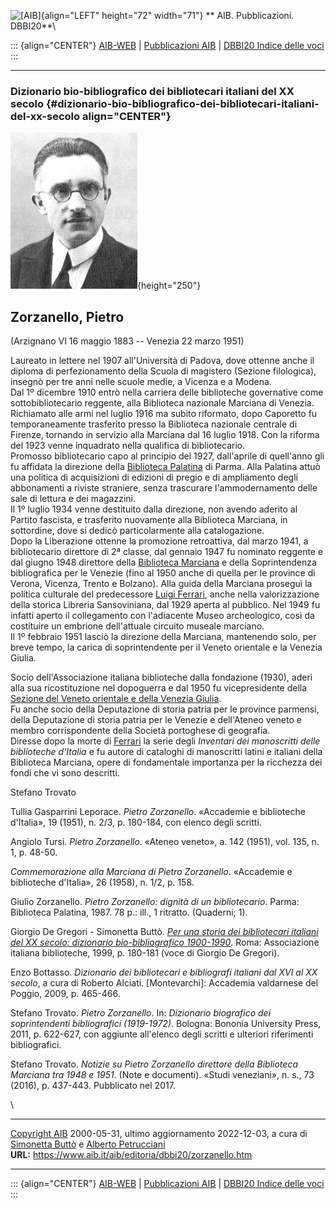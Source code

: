 ![\[AIB\]](/aib/wi/aibv72.gif){align="LEFT" height="72" width="71"}
** AIB. Pubblicazioni. DBBI20**\

::: {align="CENTER"}
[AIB-WEB](/) \| [Pubblicazioni AIB](/pubblicazioni/) \| [DBBI20 Indice
delle voci](dbbi20.htm)
:::

------------------------------------------------------------------------

### Dizionario bio-bibliografico dei bibliotecari italiani del XX secolo {#dizionario-bio-bibliografico-dei-bibliotecari-italiani-del-xx-secolo align="CENTER"}

![\[Ritratto\]](zorzanello.jpg){height="250"}

## Zorzanello, Pietro

(Arzignano VI 16 maggio 1883 -- Venezia 22 marzo 1951)

Laureato in lettere nel 1907 all\'Università di Padova, dove ottenne
anche il diploma di perfezionamento della Scuola di magistero (Sezione
filologica), insegnò per tre anni nelle scuole medie, a Vicenza e a
Modena.\
Dal 1º dicembre 1910 entrò nella carriera delle biblioteche governative
come sottobibliotecario reggente, alla Biblioteca nazionale Marciana di
Venezia. Richiamato alle armi nel luglio 1916 ma subito riformato, dopo
Caporetto fu temporaneamente trasferito presso la Biblioteca nazionale
centrale di Firenze, tornando in servizio alla Marciana dal 16 luglio
1918. Con la riforma del 1923 venne inquadrato nella qualifica di
bibliotecario.\
Promosso bibliotecario capo al principio del 1927, dall\'aprile di
quell\'anno gli fu affidata la direzione della [Biblioteca
Palatina](/aib/stor/teche/pr-pal.htm) di Parma. Alla Palatina attuò una
politica di acquisizioni di edizioni di pregio e di ampliamento degli
abbonamenti a riviste straniere, senza trascurare l\'ammodernamento
delle sale di lettura e dei magazzini.\
Il 1º luglio 1934 venne destituito dalla direzione, non avendo aderito
al Partito fascista, e trasferito nuovamente alla Biblioteca Marciana,
in sottordine, dove si dedicò particolarmente alla catalogazione.\
Dopo la Liberazione ottenne la promozione retroattiva, dal marzo 1941, a
bibliotecario direttore di 2ª classe, dal gennaio 1947 fu nominato
reggente e dal giugno 1948 direttore della [Biblioteca
Marciana](/aib/stor/teche/ve-mar.htm) e della Soprintendenza
bibliografica per le Venezie (fino al 1950 anche di quella per le
province di Verona, Vicenza, Trento e Bolzano). Alla guida della
Marciana proseguì la politica culturale del predecessore [Luigi
Ferrari](ferrari.htm), anche nella valorizzazione della storica Libreria
Sansoviniana, dal 1929 aperta al pubblico. Nel 1949 fu infatti aperto il
collegamento con l\'adiacente Museo archeologico, così da costituire un
embrione dell\'attuale circuito museale marciano.\
Il 1º febbraio 1951 lasciò la direzione della Marciana, mantenendo solo,
per breve tempo, la carica di soprintendente per il Veneto orientale e
la Venezia Giulia.

Socio dell\'Associazione italiana biblioteche dalla fondazione (1930),
aderì alla sua ricostituzione nel dopoguerra e dal 1950 fu
vicepresidente della [Sezione del Veneto orientale e della Venezia
Giulia](/aib/stor/sezioni/ven-or.htm).\
Fu anche socio della Deputazione di storia patria per le province
parmensi, della Deputazione di storia patria per le Venezie e
dell\'Ateneo veneto e membro corrispondente della Società portoghese di
geografia.\
Diresse dopo la morte di [Ferrari](ferrari.htm) la serie degli
*Inventari dei manoscritti delle biblioteche d\'Italia* e fu autore di
cataloghi di manoscritti latini e italiani della Biblioteca Marciana,
opere di fondamentale importanza per la ricchezza dei fondi che vi sono
descritti.

Stefano Trovato

Tullia Gasparrini Leporace. *Pietro Zorzanello*. «Accademie e
biblioteche d\'Italia», 19 (1951), n. 2/3, p. 180-184, con elenco degli
scritti.

Angiolo Tursi. *Pietro Zorzanello*. «Ateneo veneto», a. 142 (1951), vol.
135, n. 1, p. 48-50.

*Commemorazione alla Marciana di Pietro Zorzanello*. «Accademie e
biblioteche d\'Italia», 26 (1958), n. 1/2, p. 158.

Giulio Zorzanello. *Pietro Zorzanello: dignità di un bibliotecario*.
Parma: Biblioteca Palatina, 1987. 78 p.: ill., 1 ritratto. (Quaderni;
1).

Giorgio De Gregori - Simonetta Buttò. [*Per una storia dei bibliotecari
italiani del XX secolo: dizionario bio-bibliografico
1900-1990*](/aib/editoria/pub065.htm). Roma: Associazione italiana
biblioteche, 1999, p. 180-181 (voce di Giorgio De Gregori).

Enzo Bottasso. *Dizionario dei bibliotecari e bibliografi italiani dal
XVI al XX secolo*, a cura di Roberto Alciati. \[Montevarchi\]: Accademia
valdarnese del Poggio, 2009, p. 465-466.

Stefano Trovato. *Pietro Zorzanello*. In: *Dizionario biografico dei
soprintendenti bibliografici (1919-1972)*. Bologna: Bononia University
Press, 2011, p. 622-627, con aggiunte all\'elenco degli scritti e
ulteriori riferimenti bibliografici.

Stefano Trovato. *Notizie su Pietro Zorzanello direttore della
Biblioteca Marciana tra 1948 e 1951*. (Note e documenti). «Studi
veneziani», n. s., 73 (2016), p. 437-443. Pubblicato nel 2017.

\

------------------------------------------------------------------------

[Copyright AIB](/su-questo-sito/dichiarazione-di-copyright-aib-web/)
2000-05-31, ultimo aggiornamento 2022-12-03, a cura di [Simonetta
Buttò](/aib/redazione3.htm) e [Alberto
Petrucciani](/su-questo-sito/redazione-aib-web/)\
**URL:** https://www.aib.it/aib/editoria/dbbi20/zorzanello.htm

------------------------------------------------------------------------

::: {align="CENTER"}
[AIB-WEB](/) \| [Pubblicazioni AIB](/pubblicazioni/) \| [DBBI20 Indice
delle voci](dbbi20.htm)
:::
